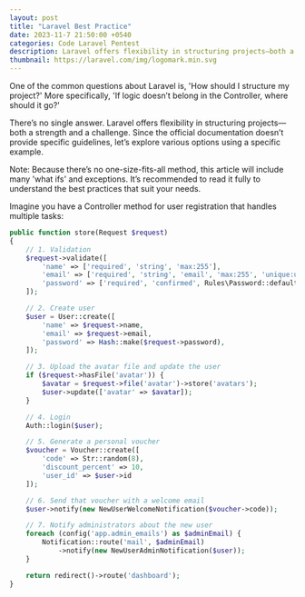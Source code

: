 ```yaml
---
layout: post
title: "Laravel Best Practice"
date: 2023-11-7 21:50:00 +0540
categories: Code Laravel Pentest
description: Laravel offers flexibility in structuring projects—both a strength and a challenge. Since the official documentation doesn’t provide specific guidelines, let’s explore various options using a specific example.
thumbnail: https://laravel.com/img/logomark.min.svg
---
```


One of the common questions about Laravel is, 'How should I structure my project?' More specifically, 'If logic doesn’t belong in the Controller, where should it go?'

There’s no single answer. Laravel offers flexibility in structuring projects—both a strength and a challenge. Since the official documentation doesn’t provide specific guidelines, let’s explore various options using a specific example.

Note: Because there’s no one-size-fits-all method, this article will include many 'what ifs' and exceptions. It’s recommended to read it fully to understand the best practices that suit your needs.

Imagine you have a Controller method for user registration that handles multiple tasks:

```php
public function store(Request $request)
{
    // 1. Validation
    $request->validate([
        'name' => ['required', 'string', 'max:255'],
        'email' => ['required', 'string', 'email', 'max:255', 'unique:users'],
        'password' => ['required', 'confirmed', Rules\Password::defaults()],
    ]);

    // 2. Create user
    $user = User::create([
        'name' => $request->name,
        'email' => $request->email,
        'password' => Hash::make($request->password),
    ]);

    // 3. Upload the avatar file and update the user
    if ($request->hasFile('avatar')) {
        $avatar = $request->file('avatar')->store('avatars');
        $user->update(['avatar' => $avatar]);
    }

    // 4. Login
    Auth::login($user);

    // 5. Generate a personal voucher
    $voucher = Voucher::create([
        'code' => Str::random(8),
        'discount_percent' => 10,
        'user_id' => $user->id
    ]);

    // 6. Send that voucher with a welcome email
    $user->notify(new NewUserWelcomeNotification($voucher->code));

    // 7. Notify administrators about the new user
    foreach (config('app.admin_emails') as $adminEmail) {
        Notification::route('mail', $adminEmail)
            ->notify(new NewUserAdminNotification($user));
    }

    return redirect()->route('dashboard');
}

```
